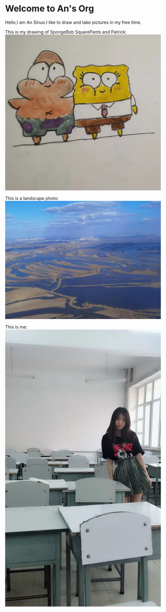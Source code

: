 # Welcome to An's Org
Hello,I am An Sinuo.I like to draw and take pictures in my free time.

This is my drawing of SpongeBob SquarePants and Patrick:
![in 2018](draw.jpg)

This is a landscape photo:
![in 2018](photo.jpg)

This is me:
![in 2018](2018.jpg)
